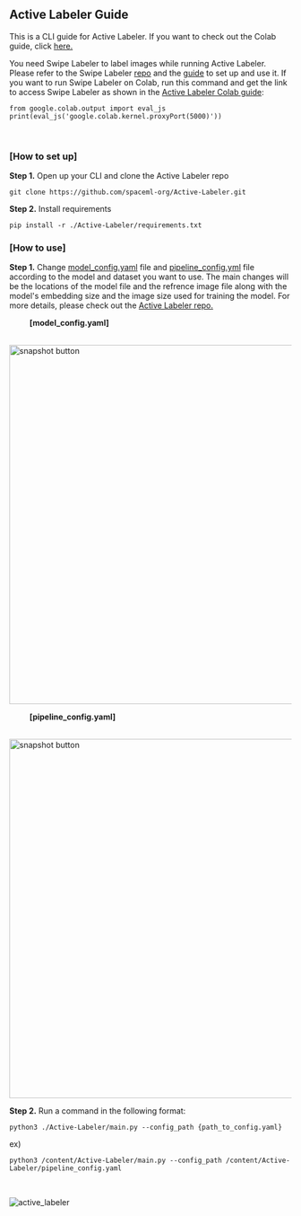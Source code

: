 ## Active Labeler Guide
This is a CLI guide for Active Labeler. If you want to check out the Colab guide, click [here.](https://github.com/spaceml-org/Curator-Unlabeled-Image-Search-Guide/blob/main/notebooks/Active_Labeler.ipynb)

You need Swipe Labeler to label images while running Active Labeler. Please refer to the Swipe Labeler [repo](https://github.com/spaceml-org/Swipe-Labeler) and the [guide](https://github.com/spaceml-org/Curator-Unlabeled-Image-Search-Guide/blob/main/single_usage_guide/Swipe_Labeler.md) to set up and use it. If you want to run Swipe Labeler on Colab, run this command and get the link to access Swipe Labeler as shown in the [Active Labeler Colab guide](https://github.com/spaceml-org/Curator-Unlabeled-Image-Search-Guide/blob/main/notebooks/Active_Labeler.ipynb):
```
from google.colab.output import eval_js
print(eval_js('google.colab.kernel.proxyPort(5000)'))
```


&nbsp;

### [How to set up]
**Step 1.** Open up your CLI and clone the Active Labeler repo
```
git clone https://github.com/spaceml-org/Active-Labeler.git
```

**Step 2.** Install requirements
```
pip install -r ./Active-Labeler/requirements.txt
```

### [How to use]
**Step 1.** Change [model_config.yaml](https://github.com/spaceml-org/Active-Labeler/blob/main/model_config.yaml) file and [pipeline_config.yml](https://github.com/spaceml-org/Active-Labeler/blob/main/pipeline_config.yaml) file according to the model and dataset you want to use. The main changes will be the locations of the model file and the refrence image file along with the model's embedding size and the image size used for training the model. For more details, please check out the [Active Labeler repo.](https://github.com/spaceml-org/Active-Labeler)

&emsp; &emsp; **[model_config.yaml]**

&emsp; &emsp; <img width="640" alt="snapshot button" src="https://user-images.githubusercontent.com/66165810/134760273-8366e625-9bca-4694-bd3b-b711c43ef875.PNG">

&emsp; &emsp; **[pipeline_config.yaml]**

&emsp; &emsp; <img width="640" alt="snapshot button" src="https://user-images.githubusercontent.com/66165810/134760236-3ce45a43-21e9-4b2a-bbfd-49eb538b28c0.PNG">


**Step 2.**
Run a command in the following format:
```
python3 ./Active-Labeler/main.py --config_path {path_to_config.yaml}
```

ex)
```
python3 /content/Active-Labeler/main.py --config_path /content/Active-Labeler/pipeline_config.yaml
```

&nbsp;

![active_labeler](https://user-images.githubusercontent.com/66165810/134758246-316cda3f-5e16-47df-ac92-41ae4f154afe.gif)
